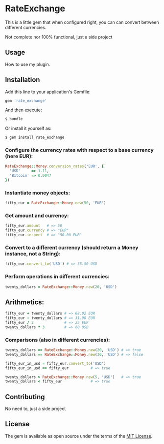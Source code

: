 # RateExchange
This is a little gem that when configured right, you can can convert between different currencies.

Not complete nor 100% functional, just a side project

## Usage
How to use my plugin.

## Installation
Add this line to your application's Gemfile:

```ruby
gem 'rate_exchange'
```

And then execute:
```bash
$ bundle
```

Or install it yourself as:
```bash
$ gem install rate_exchange
```

### Configure the currency rates with respect to a base currency (here EUR):

```ruby
RateExchange::Money.conversion_rates('EUR', {
  'USD'     => 1.11,
  'Bitcoin' => 0.0047
})
```

### Instantiate money objects:

```ruby
fifty_eur = RateExchange::Money.new(50, 'EUR')
```

### Get amount and currency:

```ruby
fifty_eur.amount   # => 50
fifty_eur.currency # => "EUR"
fifty_eur.inspect  # => "50.00 EUR"
```

### Convert to a different currency (should return a Money instance, not a String):

```ruby
fifty_eur.convert_to('USD') # => 55.50 USD
```

### Perform operations in different currencies:

```ruby
twenty_dollars = RateExchange::Money.new(20, 'USD')
```

## Arithmetics:

```ruby
fifty_eur + twenty_dollars # => 68.02 EUR
fifty_eur - twenty_dollars # => 31.98 EUR
fifty_eur / 2              # => 25 EUR
twenty_dollars * 3         # => 60 USD
```

### Comparisons (also in different currencies):

```ruby
twenty_dollars == RateExchange::Money.new(20, 'USD') # => true
twenty_dollars == RateExchange::Money.new(30, 'USD') # => false

fifty_eur_in_usd = fifty_eur.convert_to('USD')
fifty_eur_in_usd == fifty_eur          # => true

twenty_dollars > RateExchange::Money.new(5, 'USD')   # => true
twenty_dollars < fifty_eur             # => true
```

## Contributing
No need to, just a side project

## License
The gem is available as open source under the terms of the [MIT License](http://opensource.org/licenses/MIT).

